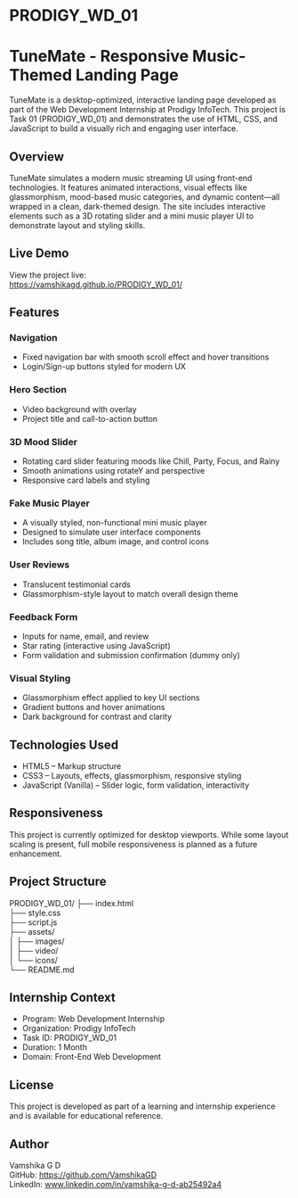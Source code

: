 # PRODIGY_WD_01
# TuneMate - Responsive Music-Themed Landing Page

TuneMate is a desktop-optimized, interactive landing page developed as part of the Web Development Internship at Prodigy InfoTech. This project is Task 01 (PRODIGY_WD_01) and demonstrates the use of HTML, CSS, and JavaScript to build a visually rich and engaging user interface.

## Overview

TuneMate simulates a modern music streaming UI using front-end technologies. It features animated interactions, visual effects like glassmorphism, mood-based music categories, and dynamic content—all wrapped in a clean, dark-themed design. The site includes interactive elements such as a 3D rotating slider and a mini music player UI to demonstrate layout and styling skills.

## Live Demo

View the project live:  
https://vamshikagd.github.io/PRODIGY_WD_01/

## Features

### Navigation
- Fixed navigation bar with smooth scroll effect and hover transitions
- Login/Sign-up buttons styled for modern UX

### Hero Section
- Video background with overlay
- Project title and call-to-action button

### 3D Mood Slider
- Rotating card slider featuring moods like Chill, Party, Focus, and Rainy
- Smooth animations using rotateY and perspective
- Responsive card labels and styling

### Fake Music Player
- A visually styled, non-functional mini music player
- Designed to simulate user interface components
- Includes song title, album image, and control icons

### User Reviews
- Translucent testimonial cards
- Glassmorphism-style layout to match overall design theme

### Feedback Form
- Inputs for name, email, and review
- Star rating (interactive using JavaScript)
- Form validation and submission confirmation (dummy only)

### Visual Styling
- Glassmorphism effect applied to key UI sections
- Gradient buttons and hover animations
- Dark background for contrast and clarity

## Technologies Used

- HTML5 – Markup structure  
- CSS3 – Layouts, effects, glassmorphism, responsive styling  
- JavaScript (Vanilla) – Slider logic, form validation, interactivity

## Responsiveness

This project is currently optimized for desktop viewports. While some layout scaling is present, full mobile responsiveness is planned as a future enhancement.

## Project Structure

PRODIGY_WD_01/
├── index.html  
├── style.css  
├── script.js  
├── assets/  
│   ├── images/  
│   ├── video/  
│   └── icons/  
└── README.md

## Internship Context

- Program: Web Development Internship  
- Organization: Prodigy InfoTech  
- Task ID: PRODIGY_WD_01  
- Duration: 1 Month  
- Domain: Front-End Web Development

## License

This project is developed as part of a learning and internship experience and is available for educational reference.

## Author

Vamshika G D  
GitHub: https://github.com/VamshikaGD  
LinkedIn: www.linkedin.com/in/vamshika-g-d-ab25492a4
